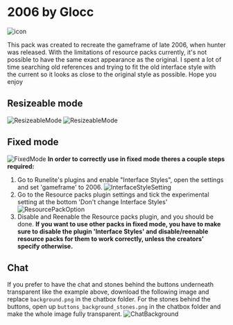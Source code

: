 # 2006 by Glocc

![icon](https://i.imgur.com/a/fzpXeTR.png)

This pack was created to recreate the gameframe of late 2006, when hunter was released. With the limitations of resource packs currently, it's not possible to have the same exact appearance as the original. I spent a lot of time searching old references and trying to fit the old interface style with the current so it looks as close to the original style as possible.
Hope you enjoy

## Resizeable mode
![ResizeableMode](https://i.imgur.com/a/L8kb29f.png)
![ResizeableMode](https://i.imgur.com/a/A5xoWHR.png)

## Fixed mode
![FixedMode](https://i.imgur.com/a/s9ftUf6.png)
**In order to correctly use in fixed mode theres a couple steps required:**
1. Go to Runelite's plugins and enable "Interface Styles", open the settings and set 'gameframe' to 2006.
![InterfaceStyleSetting](https://i.imgur.com/a/14eIQOb.png)
2. Go to the Resource packs plugin settings and tick the experimental setting at the bottom 'Don't change Interface Styles'
![ResourcePackOption](https://i.imgur.com/a/4aYKOqC.png)
3. Disable and Reenable the Resource packs plugin, and you should be done.
**If you want to use other packs in fixed mode, you have to make sure to disable the plugin 'Interface Styles' and disable/reenable resource packs for them to work correctly, unless the creators' specify otherwise.**

## Chat
If you prefer to have the chat and stones behind the buttons underneath transparent like the example above, download the following image and replace `background.png` in the chatbox folder. For the stones behind the buttons, open up `buttons_background_stones.png` in the chatbox folder and make the whole image fully transparent.
![ChatBackground](https://i.imgur.com/a/mOOvGDw.png)